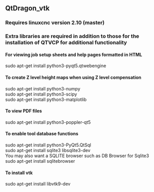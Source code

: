 ## QtDragon_vtk
### Requires linuxcnc version 2.10 (master)

### Extra libraries are required in addition to those for the installation of QTVCP for additional functionality

#### For viewing job setup sheets and help pages formatted in HTML
sudo apt-get install python3-pyqt5.qtwebengine  

#### To create Z level height maps when using Z level compensation
sudo apt-get install python3-numpy  
sudo apt-get install python3-scipy  
sudo apt-get install python3-matplotlib  

#### To view PDF files
sudo apt-get install python3-poppler-qt5  

#### To enable tool database functions
sudo apt-get install python3-PyQt5.QtSql  
sudo apt-get install sqlite3 libsqlite3-dev  
You may also want a SQLITE browser such as DB Browser for Sqlite3  
sudo apt-get install sqlitebrowser  

#### To install vtk
sudo apt-get install libvtk9-dev
